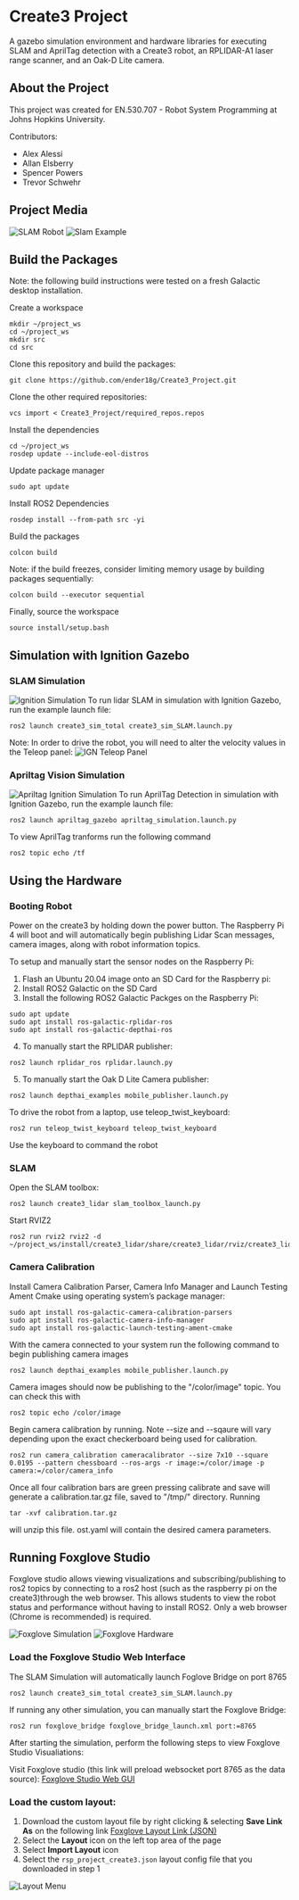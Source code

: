 
# Create3 Project

A gazebo simulation environment and hardware libraries for executing SLAM and AprilTag detection with a Create3 robot, an RPLIDAR-A1 laser range scanner, and an Oak-D Lite camera. 

## About the Project
This project was created for EN.530.707 - Robot System Programming at Johns Hopkins University.

Contributors:
- Alex Alessi
- Allan Elsberry
- Spencer Powers
- Trevor Schwehr

## Project Media
![SLAM Robot](images/robot.gif)
![Slam Example](images/slam.gif)

## Build the Packages
Note: the following build instructions were tested on a fresh Galactic desktop installation.

Create a workspace
```
mkdir ~/project_ws
cd ~/project_ws
mkdir src
cd src
```
Clone this repository and build the packages:
```
git clone https://github.com/ender18g/Create3_Project.git
```
Clone the other required repositories:
```
vcs import < Create3_Project/required_repos.repos
```
Install the dependencies
```
cd ~/project_ws
rosdep update --include-eol-distros
```
Update package manager
```
sudo apt update
```
Install ROS2 Dependencies
```
rosdep install --from-path src -yi
```
Build the packages
```
colcon build
```
Note: if the build freezes, consider limiting memory usage by building packages sequentially:
```
colcon build --executor sequential
```
Finally, source the workspace
```
source install/setup.bash
```

## Simulation with Ignition Gazebo

### SLAM Simulation
![Ignition Simulation](images/simulation.png)
To run lidar SLAM in simulation with Ignition Gazebo, run the example launch file:
```
ros2 launch create3_sim_total create3_sim_SLAM.launch.py
```

Note: In order to drive the robot, you will need to alter the velocity values in the Teleop panel:
![IGN Teleop Panel](images/teleop_ign.png)

### Apriltag Vision Simulation
![Apriltag Ignition Simulation](images/Apriltag_sim.png)
To run AprilTag Detection in simulation with Ignition Gazebo, run the example launch file:
```
ros2 launch apriltag_gazebo apriltag_simulation.launch.py
```

To view AprilTag tranforms run the following command
```
ros2 topic echo /tf
```

## Using the Hardware
### Booting Robot
Power on the create3 by holding down the power button. The Raspberry Pi 4 will boot and will automatically begin publishing Lidar Scan messages, camera images, along with robot information topics.

 To setup and manually start the sensor nodes on the Raspberry Pi:
 1. Flash an Ubuntu 20.04 image onto an SD Card for the Raspberry pi:
 2. Install ROS2 Galactic on the SD Card
 3. Install the following ROS2 Galactic Packges on the Raspberry Pi:
 ```
 sudo apt update
 sudo apt install ros-galactic-rplidar-ros
 sudo apt install ros-galactic-depthai-ros
 ```
4. To manually start the RPLIDAR publisher:
```
ros2 launch rplidar_ros rplidar.launch.py
```
5. To manually start the Oak D Lite Camera publisher:
```
ros2 launch depthai_examples mobile_publisher.launch.py
```

To drive the robot from a laptop, use teleop_twist_keyboard:
```
ros2 run teleop_twist_keyboard teleop_twist_keyboard
```
Use the keyboard to command the robot

### SLAM
Open the SLAM toolbox:
```
ros2 launch create3_lidar slam_toolbox_launch.py
```
Start RVIZ2
```
ros2 run rviz2 rviz2 -d  ~/project_ws/install/create3_lidar/share/create3_lidar/rviz/create3_lidar.rviz
```

### Camera Calibration
Install Camera Calibration Parser, Camera Info Manager and Launch Testing Ament Cmake using operating system’s package manager:

```
sudo apt install ros-galactic-camera-calibration-parsers
sudo apt install ros-galactic-camera-info-manager
sudo apt install ros-galactic-launch-testing-ament-cmake
```

With the camera connected to your system run the following command to begin publishing camera images
```
ros2 launch depthai_examples mobile_publisher.launch.py
```

Camera images should now be publishing to the "/color/image" topic. You can check this with 
```
ros2 topic echo /color/image
```

Begin camera calibration by running. Note --size and --sqaure will vary depending upon the exact checkerboard being used for calibration.
```
ros2 run camera_calibration cameracalibrator --size 7x10 --square 0.0195 --pattern chessboard --ros-args -r image:=/color/image -p camera:=/color/camera_info
```

Once all four calibration bars are green pressing calibrate and save will generate a calibration.tar.gz file, saved to "/tmp/" directory. Running
```
tar -xvf calibration.tar.gz
```
will unzip this file.
 ost.yaml will contain the desired camera parameters.


## Running Foxglove Studio
Foxglove studio allows viewing visualizations and subscribing/publishing to ros2 topics by connecting to a ros2 host (such as the raspberry pi on the create3)through the web browser. This allows students to view the robot status and performance without having to install ROS2. Only a web browser (Chrome is recommended) is required. 

![Foxglove Simulation](images/foxglove_sim.png)
![Foxglove Hardware](images/foxglove1.png)


### Load the Foxglove Studio Web Interface

The SLAM Simulation will automatically launch Foglove Bridge on port 8765
```
ros2 launch create3_sim_total create3_sim_SLAM.launch.py
```

If running any other simulation, you can manually start the Foxglove Bridge:
```
ros2 run foxglove_bridge foxglove_bridge_launch.xml port:=8765
```

After starting the simulation, perform the following steps to view Foxglove Studio Visualiations:

Visit Foxglove studio (this link will preload websocket port 8765 as the data source):
[Foxglove Studio Web GUI]([https://studio.foxglove.dev](https://studio.foxglove.dev/?ds=foxglove-websocket&ds.url=ws%3A%2F%2Flocalhost%3A8765))

### Load the custom layout:
1. Download the custom layout file by right clicking & selecting **Save Link As** on the following link [Foxglove Layout Link (JSON)](https://raw.githubusercontent.com/ender18g/Create3_Project/main/docs/images/rsp_project_create3.json)
2. Select the **Layout** icon on the left top area of the page
3. Select **Import Layout** icon
5. Select the `rsp_project_create3.json` layout config file that you downloaded in step 1

![Layout Menu](images/layout_circles.png)














